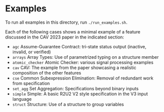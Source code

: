 # Examples

To run all examples in this directory, run `./run_examples.sh`.

Each of the following cases shows a minimal example of a feature discussed in
the CAV 2023 paper in the indicated section:
- `agc`             Assume-Guarantee Contract: tri-state status 
                              output (inactive, invalid, or verified)
- `arrays`          Array Types: Use of parametrized typing on a 
                              structure member
- `atomic_checker`  Atomic Checker: various signal processing examples
- `cav`             CAV: The example from the paper showcasing a 
                              realistic composition of the other features
- `cse`             Common Subexpression Elimination: Removal of 
                              redundant work from specification
- `set_agg`          Set Aggregation: Specifications beyond binary 
                              inputs
- `simple`          Simple: A basic R2U2 V2 style specification in the 
                            V3 input language
- `struct`          Structure: Use of a structure to group variables